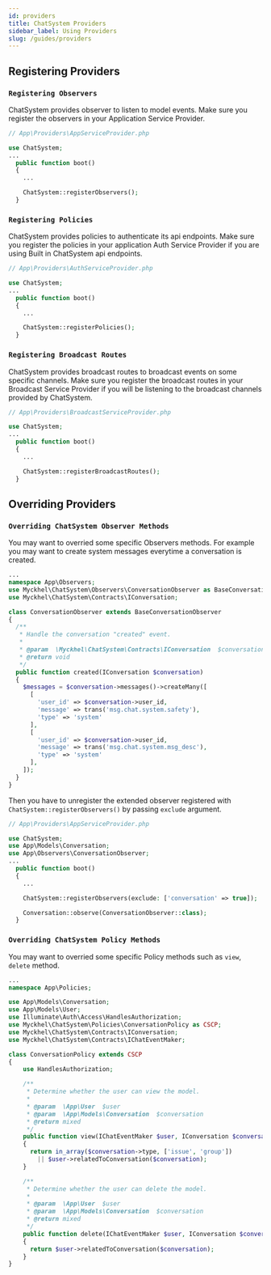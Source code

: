 ```yaml
---
id: providers
title: ChatSystem Providers
sidebar_label: Using Providers
slug: /guides/providers
---
```


## Registering Providers

### `Registering Observers`

ChatSystem provides observer to listen to model events.
Make sure you register the observers in your Application Service Provider.

```php
// App\Providers\AppServiceProvider.php

use ChatSystem;
...
  public function boot()
  {
    ...

    ChatSystem::registerObservers();
  }
```

### `Registering Policies`

ChatSystem provides policies to authenticate its api endpoints.
Make sure you register the policies in your application Auth Service Provider if you are using Built in ChatSystem api endpoints.

```php
// App\Providers\AuthServiceProvider.php

use ChatSystem;
...
  public function boot()
  {
    ...

    ChatSystem::registerPolicies();
  }
```

### `Registering Broadcast Routes`

ChatSystem provides broadcast routes to broadcast events on some specific channels.
Make sure you register the broadcast routes in your Broadcast Service Provider if you will be listening to the broadcast channels provided by ChatSystem.

```php
// App\Providers\BroadcastServiceProvider.php

use ChatSystem;
...
  public function boot()
  {
    ...

    ChatSystem::registerBroadcastRoutes();
  }
```

## Overriding Providers
### `Overriding ChatSystem Observer Methods`

You may want to overried some specific Observers methods.
For example you may want to create system messages everytime a conversation is created.

```php
...
namespace App\Observers;
use Myckhel\ChatSystem\Observers\ConversationObserver as BaseConversationObserver;
use Myckhel\ChatSystem\Contracts\IConversation;

class ConversationObserver extends BaseConversationObserver
{
  /**
   * Handle the conversation "created" event.
   *
   * @param  \Myckhel\ChatSystem\Contracts\IConversation  $conversation
   * @return void
   */
  public function created(IConversation $conversation)
  {
    $messages = $conversation->messages()->createMany([
      [
        'user_id' => $conversation->user_id,
        'message' => trans('msg.chat.system.safety'),
        'type' => 'system'
      ],
      [
        'user_id' => $conversation->user_id,
        'message' => trans('msg.chat.system.msg_desc'),
        'type' => 'system'
      ],
    ]);
  }
}
```
Then you have to unregister the extended observer registered with `ChatSystem::registerObservers()` by passing `exclude` argument.
```php
// App\Providers\AppServiceProvider.php

use ChatSystem;
use App\Models\Conversation;
use App\Observers\ConversationObserver;
...
  public function boot()
  {
    ...

    ChatSystem::registerObservers(exclude: ['conversation' => true]);

    Conversation::observe(ConversationObserver::class);
  }
```

### `Overriding ChatSystem Policy Methods`

You may want to overried some specific Policy methods such as `view`, `delete` method.

```php
...
namespace App\Policies;

use App\Models\Conversation;
use App\Models\User;
use Illuminate\Auth\Access\HandlesAuthorization;
use Myckhel\ChatSystem\Policies\ConversationPolicy as CSCP;
use Myckhel\ChatSystem\Contracts\IConversation;
use Myckhel\ChatSystem\Contracts\IChatEventMaker;

class ConversationPolicy extends CSCP
{
    use HandlesAuthorization;

    /**
     * Determine whether the user can view the model.
     *
     * @param  \App\User  $user
     * @param  \App\Models\Conversation  $conversation
     * @return mixed
     */
    public function view(IChatEventMaker $user, IConversation $conversation)
    {
      return in_array($conversation->type, ['issue', 'group'])
        || $user->relatedToConversation($conversation);
    }

    /**
     * Determine whether the user can delete the model.
     *
     * @param  \App\User  $user
     * @param  \App\Models\Conversation  $conversation
     * @return mixed
     */
    public function delete(IChatEventMaker $user, IConversation $conversation)
    {
      return $user->relatedToConversation($conversation);
    }
}
```
